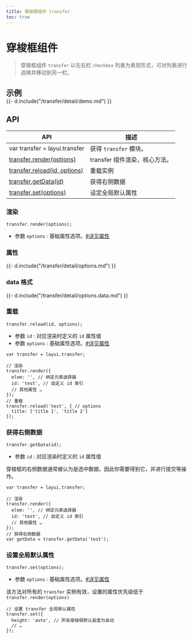 ```yaml
---
title: 穿梭框组件 transfer
toc: true
---
```

 
# 穿梭框组件

> 穿梭框组件 `transfer` 以左右栏 `checkbox` 列表为表现形式，可对列表进行选择并移动到另一栏。

<h2 id="examples" lay-toc="{hot: true}" style="margin-bottom: 0;">示例</h2>

<div>
{{- d.include("/transfer/detail/demo.md") }}
</div>

<h2 id="api" lay-toc="{hot: true}">API</h2>

| API | 描述 |
| --- | --- |
| var transfer = layui.transfer | 获得 `transfer` 模块。 |
| [transfer.render(options)](#render) | transfer 组件渲染，核心方法。 |
| [transfer.reload(id, options)](#reload) | 重载实例 |
| [transfer.getData(id)](#getData) | 获得右侧数据 |
| [transfer.set(options)](#set) | 设定全局默认属性 |

<h3 id="render" lay-toc="{level: 2}">渲染</h3>

`transfer.render(options);`

- 参数 `options` : 基础属性选项。[#详见属性](#options)

<h3 id="options" lay-toc="{level: 2, hot: true}">属性</h3>

<div>
{{- d.include("/transfer/detail/options.md") }}
</div>

<h3 id="options.data" lay-toc="{level: 3, hot: true}">data 格式</h3>

<div>
{{- d.include("/transfer/detail/options.data.md") }}
</div>

<h3 id="reload" lay-toc="{level: 2}">重载</h3>

`transfer.reload(id, options);`

- 参数 `id` : 对应渲染时定义的 `id` 属性值
- 参数 `options` : 基础属性选项。[#详见属性](#options)

```
var transfer = layui.transfer;

// 渲染
transfer.render({
  elem: '', // 绑定元素选择器
  id: 'test', // 自定义 id 索引
  // 其他属性 …
});
// 重载
transfer.reload('test', { // options
  title: ['title 1', 'title 2']
});
```

<h3 id="getData" lay-pid="api" class="ws-anchor ws-bold">获得右侧数据</h3>

`transfer.getData(id);`

- 参数 `id` : 对应渲染时定义的 `id` 属性值

穿梭框的右侧数据通常被认为是选中数据，因此你需要得到它，并进行提交等操作。

```
var transfer = layui.transfer;

// 渲染
transfer.render({
  elem: '', // 绑定元素选择器
  id: 'test', // 自定义 id 索引
  // 其他属性 …
});
// 获得右侧数据
var getData = transfer.getData('test');
```


<h3 id="set" lay-pid="api" class="ws-anchor ws-bold">设置全局默认属性</h3>

`transfer.set(options);`

- 参数 `options` : 基础属性选项。[#详见属性](#options)

该方法对所有的 `transfer` 实例有效，设置的属性优先级低于 `transfer.render(options)`

```
// 设置 transfer 全局默认属性
transfer.set({
  height: 'auto', // 所有穿梭框默认高度为自动
  // …
});
```
